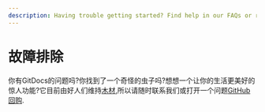 ```yaml
---
description: Having trouble getting started? Find help in our FAQs or reach out.
---
```

# 故障排除

你有GitDocs的问题吗?你找到了一个奇怪的虫子吗?想想一个让你的生活更美好的惊人功能?它目前由好人们维持[木材](https://timber.io),所以请随时联系我们或打开一个问题[GitHub回购](https://github.com/timberio/gitdocs/issues). 

